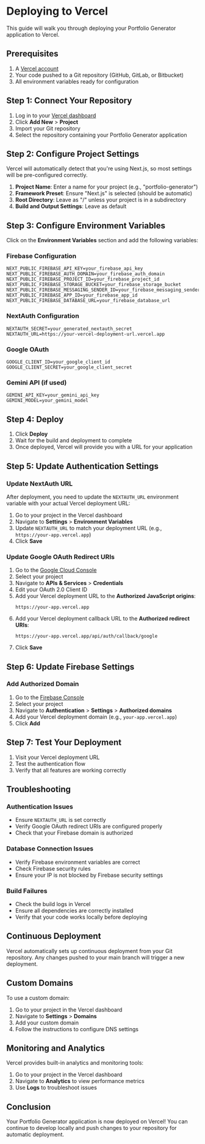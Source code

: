 # Deploying to Vercel

This guide will walk you through deploying your Portfolio Generator application to Vercel.

## Prerequisites

1. A [Vercel account](https://vercel.com/signup)
2. Your code pushed to a Git repository (GitHub, GitLab, or Bitbucket)
3. All environment variables ready for configuration

## Step 1: Connect Your Repository

1. Log in to your [Vercel dashboard](https://vercel.com/dashboard)
2. Click **Add New** > **Project**
3. Import your Git repository
4. Select the repository containing your Portfolio Generator application

## Step 2: Configure Project Settings

Vercel will automatically detect that you're using Next.js, so most settings will be pre-configured correctly.

1. **Project Name**: Enter a name for your project (e.g., "portfolio-generator")
2. **Framework Preset**: Ensure "Next.js" is selected (should be automatic)
3. **Root Directory**: Leave as "/" unless your project is in a subdirectory
4. **Build and Output Settings**: Leave as default

## Step 3: Configure Environment Variables

Click on the **Environment Variables** section and add the following variables:

### Firebase Configuration
```
NEXT_PUBLIC_FIREBASE_API_KEY=your_firebase_api_key
NEXT_PUBLIC_FIREBASE_AUTH_DOMAIN=your_firebase_auth_domain
NEXT_PUBLIC_FIREBASE_PROJECT_ID=your_firebase_project_id
NEXT_PUBLIC_FIREBASE_STORAGE_BUCKET=your_firebase_storage_bucket
NEXT_PUBLIC_FIREBASE_MESSAGING_SENDER_ID=your_firebase_messaging_sender_id
NEXT_PUBLIC_FIREBASE_APP_ID=your_firebase_app_id
NEXT_PUBLIC_FIREBASE_DATABASE_URL=your_firebase_database_url
```

### NextAuth Configuration
```
NEXTAUTH_SECRET=your_generated_nextauth_secret
NEXTAUTH_URL=https://your-vercel-deployment-url.vercel.app
```

### Google OAuth
```
GOOGLE_CLIENT_ID=your_google_client_id
GOOGLE_CLIENT_SECRET=your_google_client_secret
```

### Gemini API (if used)
```
GEMINI_API_KEY=your_gemini_api_key
GEMINI_MODEL=your_gemini_model
```

## Step 4: Deploy

1. Click **Deploy**
2. Wait for the build and deployment to complete
3. Once deployed, Vercel will provide you with a URL for your application

## Step 5: Update Authentication Settings

### Update NextAuth URL

After deployment, you need to update the `NEXTAUTH_URL` environment variable with your actual Vercel deployment URL:

1. Go to your project in the Vercel dashboard
2. Navigate to **Settings** > **Environment Variables**
3. Update `NEXTAUTH_URL` to match your deployment URL (e.g., `https://your-app.vercel.app`)
4. Click **Save**

### Update Google OAuth Redirect URIs

1. Go to the [Google Cloud Console](https://console.cloud.google.com/)
2. Select your project
3. Navigate to **APIs & Services** > **Credentials**
4. Edit your OAuth 2.0 Client ID
5. Add your Vercel deployment URL to the **Authorized JavaScript origins**:
   ```
   https://your-app.vercel.app
   ```
6. Add your Vercel deployment callback URL to the **Authorized redirect URIs**:
   ```
   https://your-app.vercel.app/api/auth/callback/google
   ```
7. Click **Save**

## Step 6: Update Firebase Settings

### Add Authorized Domain

1. Go to the [Firebase Console](https://console.firebase.google.com/)
2. Select your project
3. Navigate to **Authentication** > **Settings** > **Authorized domains**
4. Add your Vercel deployment domain (e.g., `your-app.vercel.app`)
5. Click **Add**

## Step 7: Test Your Deployment

1. Visit your Vercel deployment URL
2. Test the authentication flow
3. Verify that all features are working correctly

## Troubleshooting

### Authentication Issues

- Ensure `NEXTAUTH_URL` is set correctly
- Verify Google OAuth redirect URIs are configured properly
- Check that your Firebase domain is authorized

### Database Connection Issues

- Verify Firebase environment variables are correct
- Check Firebase security rules
- Ensure your IP is not blocked by Firebase security settings

### Build Failures

- Check the build logs in Vercel
- Ensure all dependencies are correctly installed
- Verify that your code works locally before deploying

## Continuous Deployment

Vercel automatically sets up continuous deployment from your Git repository. Any changes pushed to your main branch will trigger a new deployment.

## Custom Domains

To use a custom domain:

1. Go to your project in the Vercel dashboard
2. Navigate to **Settings** > **Domains**
3. Add your custom domain
4. Follow the instructions to configure DNS settings

## Monitoring and Analytics

Vercel provides built-in analytics and monitoring tools:

1. Go to your project in the Vercel dashboard
2. Navigate to **Analytics** to view performance metrics
3. Use **Logs** to troubleshoot issues

## Conclusion

Your Portfolio Generator application is now deployed on Vercel! You can continue to develop locally and push changes to your repository for automatic deployment.